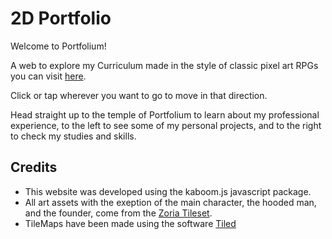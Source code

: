 # 2D Portfolio

Welcome to Portfolium! 

A web to explore my Curriculum made in the style of classic pixel art RPGs you can visit <a href ="https://oscar-casals.github.io/2D_Portfolio/" target="_blank" rel="noopener noreferrer">here</a>.

Click or tap wherever you want to go to move in that direction.

Head straight up to the temple of Portfolium to learn about my professional experience, to the left to see some of my personal projects, and to the right to check my studies and skills.

## Credits

- This website was developed using the kaboom.js javascript package.
- All art assets with the exeption of the main character, the hooded man, and the founder, come from the <a href = "https://opengameart.org/content/zoria-tileset">Zoria Tileset</a>.
- TileMaps have been made using the software <a href = "https://www.mapeditor.org/">Tiled</a>
